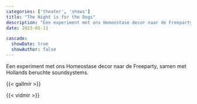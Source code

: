 ```yaml
---
categories: ['theater', 'shows']
title: "The Night is for the Dogs"
description: "Een experiment met ons Homeostase decor naar de Freeparty, samen met Hollands beruchte soundsystems."
date: 2023-05-11

cascade:
  showDate: true
  showAuthor: false
---
```


Een experiment met ons Homeostase decor naar de Freeparty, samen met Hollands beruchte soundsystems.

{{< gallmir >}}

{{< vidmir >}}


